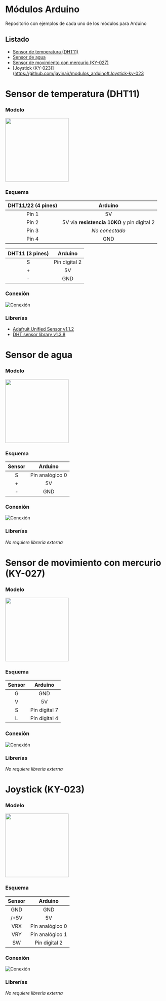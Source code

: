 # Módulos Arduino
Repositorio con ejemplos de cada uno de los módulos para Arduino

## Listado

- [Sensor de temperatura (DHT11)](https://github.com/javinair/modulos_arduino#sensor-de-temperatura-dht11)
- [Sensor de agua](https://github.com/javinair/modulos_arduino#sensor-de-agua)
- [Sensor de movimiento con mercurio (KY-027)](https://github.com/javinair/modulos_arduino#sensor-de-movimiento-con-mercurio-ky-027)
- [Joystick (KY-023)](https://github.com/javinair/modulos_arduino#Joystick-ky-023



# Sensor de temperatura (**DHT11**)

### Modelo
<img src="https://github.com/javinair/modulos_arduino/blob/master/DHT11/res/sensor.jpg" height="200px">

### Esquema
DHT11/22 (4 pines) | Arduino
:-------------: |:-------------:
Pin 1      | 5V |
Pin 2      |5V via **resistencia 10KΩ** y pin digital 2|
Pin 3 | *No conectado*
Pin 4 |GND|

DHT11 (3 pines) | Arduino
:-------------: |:-------------:
S      | Pin digital 2 |
\+      | 5V|
\- |GND |

### Conexión
![Conexión](https://github.com/javinair/modulos_arduino/blob/master/DHT11/res/conexion.png)

### Librerías
- [Adafruit Unified Sensor v1.1.2](https://github.com/adafruit/Adafruit_Sensor)
- [DHT sensor library v1.3.8](https://github.com/adafruit/DHT-sensor-library)


# Sensor de agua

### Modelo
<img src="https://github.com/javinair/modulos_arduino/blob/master/Sensor_agua/res/sensor.jpg" height="200px">

### Esquema
Sensor | Arduino
:-------------: |:-------------:
S      | Pin analógico 0 |
\+      | 5V|
\- |GND |

### Conexión
![Conexión](https://github.com/javinair/modulos_arduino/blob/master/Sensor_agua/res/conexion.jpg)

### Librerías
*No requiere librería externa*


# Sensor de movimiento con mercurio (KY-027)

### Modelo
<img src="https://github.com/javinair/modulos_arduino/blob/master/Sensor_mov_mercurio_ky-027/res/sensor.jpg" height="200px">

### Esquema
Sensor | Arduino
:-------------: |:-------------:
G   | GND
V|5V
S|Pin digital 7
L|Pin digital 4

### Conexión
![Conexión](https://github.com/javinair/modulos_arduino/blob/master/Sensor_mov_mercurio_ky-027/res/conexion.jpg)

### Librerías
*No requiere librería externa*



# Joystick (KY-023)

### Modelo
<img src="https://github.com/javinair/modulos_arduino/blob/master/Joystick/res/sensor.jpg" height="200px">

### Esquema
Sensor | Arduino
:-------------: |:-------------:
GND   | GND
/+5V|5V
VRX|Pin analógico 0
VRY|Pin analógico 1
SW|Pin digital 2

### Conexión
![Conexión](https://github.com/javinair/modulos_arduino/blob/master/Joystick/res/conexion.png)

### Librerías
*No requiere librería externa*